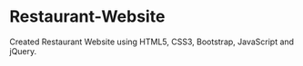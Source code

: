 # Restaurant-Website
Created Restaurant Website using HTML5, CSS3, Bootstrap, JavaScript and jQuery.

